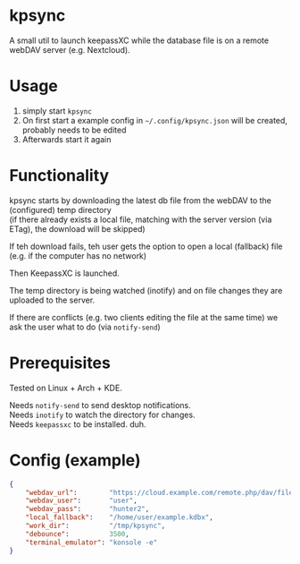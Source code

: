 kpsync
======

A small util to launch keepassXC while the database file is on a remote webDAV server (e.g. Nextcloud).

# Usage

1. simply start `kpsync`
2. On first start a example config in `~/.config/kpsync.json` will be created, probably needs to be edited
3. Afterwards start it again

# Functionality

kpsync starts by downloading the latest db file from the webDAV to the (configured) temp directory  
(if there already exists a local file, matching with the server version (via ETag), the download will be skipped)

If teh download fails, teh user gets the option to open a local (fallback) file (e.g. if the computer has no network)

Then KeepassXC is launched.

The temp directory is being watched (inotify) and on file changes they are uploaded to the server.

If there are conflicts (e.g. two clients editing the file at the same time) we ask the user what to do (via `notify-send`)

# Prerequisites

Tested on Linux + Arch + KDE.

Needs `notify-send` to send desktop notifications.  
Needs `inotify` to watch the directory for changes.  
Needs `keepassxc` to be installed. duh.  

# Config (example)

```json
{
    "webdav_url":        "https://cloud.example.com/remote.php/dav/files/YourUser/example.kdbx",
    "webdav_user":       "user",
    "webdav_pass":       "hunter2",
    "local_fallback":    "/home/user/example.kdbx",
    "work_dir":          "/tmp/kpsync",
    "debounce":          3500,
    "terminal_emulator": "konsole -e"
}
```